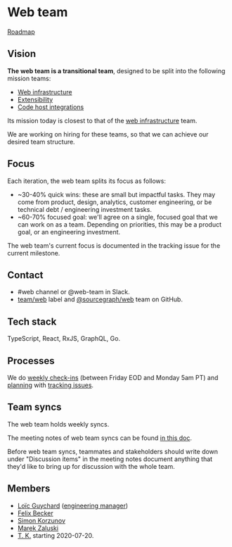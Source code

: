 # Web team

[Roadmap](https://docs.google.com/document/d/1cBsE9801DcBF9chZyMnxRdolqM_1c2pPyGQz15QAvYI/edit#heading=h.g2wq4qci7wj0)

## Vision

**The web team is a transitional team**, designed to be split into the following mission teams:

- [Web infrastructure](../web-infrastructure/index.md)
- [Extensibility](../extensibility/index.md)
- [Code host integrations](../code-host-integrations/index.md)

Its mission today is closest to that of the [web infrastructure](../web-infrastructure/index.md) team.

We are working on hiring for these teams, so that we can achieve our desired team structure.

## Focus

Each iteration, the web team splits its focus as follows:
- ~30-40% quick wins: these are small but impactful tasks. They may come from product, design, analytics, customer engineering, or be technical debt / engineering investment tasks.
- ~60-70% focused goal: we'll agree on a single, focused goal that we can work on as a team. Depending on priorities, this may be a product goal, or an engineering investment.

The web team's current focus is documented in the tracking issue for the current milestone.

## Contact

- #web channel or @web-team in Slack.
- [team/web](https://github.com/sourcegraph/sourcegraph/issues/new?labels=team/web) label and [@sourcegraph/web](https://github.com/orgs/sourcegraph/teams/web) team on GitHub.

## Tech stack

TypeScript, React, RxJS, GraphQL, Go.

## Processes

We do [weekly check-ins](../tracking_issues.md#using-a-tracking-issue-for-progress-check-ins) (between Friday EOD and Monday 5am PT) and [planning](../tracking_issues.md#planning-a-milestone-with-a-tracking-issue) with [tracking issues](../tracking_issues.md).

## Team syncs

The web team holds weekly syncs.

The meeting notes of web team syncs can be found [in this doc](https://docs.google.com/document/u/1/d/1IUsjbtYdGiAHvRUB1yf4eqnynin9WsxFR2zFCMm78jw/edit#).

Before web team syncs, teammates and stakeholders should write down under "Discussion items" in the meeting notes document anything that they'd like to bring up for discussion with the whole team.

## Members

- [Loïc Guychard](../../../company/team/index.md#loic-guychard) ([engineering manager](../roles.md#engineering-manager))
- [Felix Becker](../../../company/team/index.md#felix-becker)
- [Simon Korzunov](../../../company/team/index.md#simon-korzunov)
- [Marek Zaluski](../../../company/team/index.md#marek-zaluski)
- [T. K.](https://hire.lever.co/search/942fc37c-fe58-4e41-99a0-d9753338a805) starting 2020-07-20.
